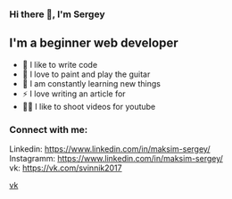 ### Hi there 👋, I'm Sergey

## I'm a beginner web developer

- 💪 I like to write code
- 🎉 I love to paint and play the guitar
- 🥅 I am constantly learning new things
- ⚡ I love writing an article for 
- 🤹🏽 I like to shoot videos for youtube 

### Connect with me: 

Linkedin: https://www.linkedin.com/in/maksim-sergey/
<br>
Instagramm: https://www.linkedin.com/in/maksim-sergey/
<br>
vk: https://vk.com/svinnik2017

<a target="_blank" rel="nofollow" href="https://vk.com/svinnik2017">vk</a>
